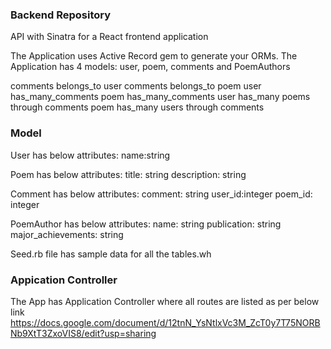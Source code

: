 ### Backend Repository


API with Sinatra for a React frontend application

The Application uses Active Record gem to generate your ORMs.
The Application has 4 models: user, poem, comments and PoemAuthors

comments belongs_to user
comments belongs_to poem
user has_many_comments
poem has_many_comments
user has_many poems through comments
poem has_many users through comments

### Model
User has below attributes:
name:string

Poem has below attributes:
title: string
description: string

Comment has below attributes:
comment: string
user_id:integer
poem_id: integer

PoemAuthor has below attributes:
name: string
publication: string
major_achievements: string


Seed.rb file has sample data for all the tables.wh

### Appication Controller
The App has Application Controller where all routes are listed as per below link
https://docs.google.com/document/d/12tnN_YsNtlxVc3M_ZcT0y7T75NORBNb9XtT3ZxoVIS8/edit?usp=sharing